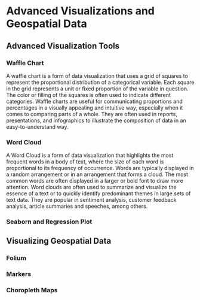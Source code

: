 # Advanced Visualizations and Geospatial Data

## Advanced Visualization Tools

### Waffle Chart
A waffle chart is a form of data visualization that uses a grid of squares to represent the proportional distribution of a categorical variable. 
Each square in the grid represents a unit or fixed proportion of the variable in question. The color or filling of the squares is often used to indicate different 
categories. Waffle charts are useful for communicating proportions and percentages in a visually appealing and intuitive way, especially when it comes to comparing 
parts of a whole. They are often used in reports, presentations, and infographics to illustrate the composition of data in an easy-to-understand way.

### Word Cloud
A Word Cloud is a form of data visualization that highlights the most frequent words in a body of text, where the size of each word is proportional to its 
frequency of occurrence. Words are typically displayed in a random arrangement or in an arrangement that forms a cloud. The most common words are often displayed 
in a larger or bold font to draw more attention. Word clouds are often used to summarize and visualize the essence of a text or to quickly identify predominant themes 
in large sets of text data. They are popular in sentiment analysis, customer feedback analysis, article summaries and speeches, among others.

### Seaborn and Regression Plot



## Visualizing Geospatial Data
### Folium
### Markers
### Choropleth Maps

